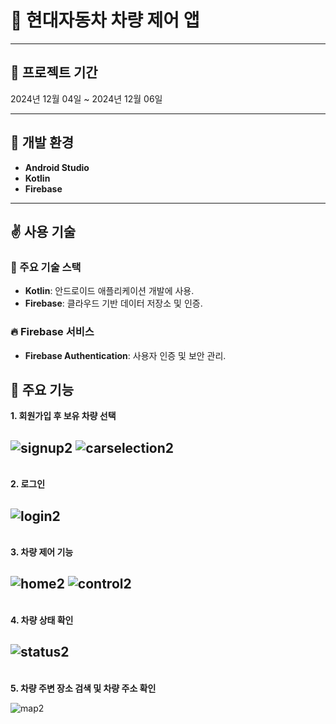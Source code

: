 # 🚗 현대자동차 차량 제어 앱

---

## 📅 프로젝트 기간
2024년 12월 04일 ~ 2024년 12월 06일

---

## 🚀 개발 환경
- **Android Studio**  
- **Kotlin**  
- **Firebase**  

---

## ✌️ 사용 기술

### 🚀 주요 기술 스택
- **Kotlin**: 안드로이드 애플리케이션 개발에 사용.
- **Firebase**: 클라우드 기반 데이터 저장소 및 인증.

### 🔥 Firebase 서비스
- **Firebase Authentication**: 사용자 인증 및 보안 관리.

## 🔧 주요 기능
<b>1. 회원가입 후 보유 차량 선택</b><br/>

![signup2](https://github.com/user-attachments/assets/ee3fd4c3-661a-4f8f-8653-15ef7c98fc46)
![carselection2](https://github.com/user-attachments/assets/ad0ef283-220f-4643-89db-5038cec70c0e)
---
<br/>
<b>2. 로그인</b><br/>

![login2](https://github.com/user-attachments/assets/bbb3eb1a-d4dd-4b43-9190-9bd437e8085c)
---
<br/>
<b>3. 차량 제어 기능</b><br/>

![home2](https://github.com/user-attachments/assets/866311c2-f6ff-4c9d-8e9c-10bb59d94242)
![control2](https://github.com/user-attachments/assets/da042b10-caa0-4ad9-a50c-a1b76eb279a3)
---
<br/>
<b>4. 차량 상태 확인</b><br/>

![status2](https://github.com/user-attachments/assets/418f3d0b-279d-4def-8dd3-bec8fc724bef)
---
<br/>
<b>5. 차량 주변 장소 검색 및 차량 주소 확인</b><br/>

![map2](https://github.com/user-attachments/assets/bd696b1b-b93f-4305-b26a-19b62395a529)
